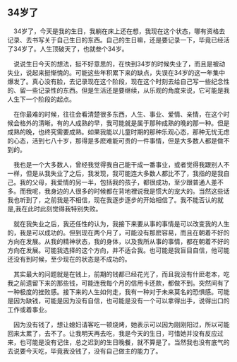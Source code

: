 ## 34岁了

&ensp;&ensp;34岁了，今天是我的生日，我躺在床上还在想，我现在这个状态，哪有资格去记录、去书写关于自己生日的东西。自己的生日嘛，还是要记录一下，毕竟已经活了34岁了。人生顶破天了，也就叁个34岁。

&ensp;&ensp;说说生日今天的想法，挺不好意思的，在快到34岁的时候失业了，而且是被动失业，说起来挺惭愧的。可能这些年积累下来的缺点，失误在34岁的这一年集中爆发了。真心没有脸，去记录现在这个阶段，现在这个时刻去给自己写一些纪念性的、留一些记录性的东西。但是生活还是要继续，从乐观的角度来说，它可能是我人生下一个阶段的起点。

&ensp;&ensp;在你最难的时候，往往会看清楚很多东西，人生、事业、爱情、亲情，在这个时候会格外的清晰。有的人成熟的早，我可能就是属于那种成熟的晚的那一种。但是成熟的晚，也终究需要成熟。如果我能以儿童时期的那种乐观心态，那种无忧无虑的心态，活到七八十岁，那得是多麽难能可贵的一件事情，但是大多数人都是做不到的。

&ensp;&ensp;我也是一个大多数人，曾经我觉得我自己能干成一番事业，或者觉得我跟别人不一样，但是从我失业了之后，我发现，我可能连大多数人都比不了，我指的是我自己。我的父母，我爱情的另一半，包括我的孩子，都很成功，至少跟普通人差不多。而我呢，我身边的人很多的时候都在背地裡说我是惯大的宠大的。当然这些话我也听到了，之前我是不相信，现在我逐步逐步的开始相信了。我不能否认的就是,我在此时此刻觉得我特别失败。

&ensp;&ensp;就在我失业之后，我还任性的认为，我接下来要从事的事情是可以改变我的人生的，我是可以成功的。但到现在两个月了，可能没有那麽容易，而且在朝着不好的方向在发展。从我的精神状态，我的身体，以及我所从事的事情，都在朝着不好的方向在发展。可能我选择的这个方向，并不适合我。也可能是我盲目自信，他可能还没有到时候，至少现在的状态是不成功的。

&ensp;&ensp;其实最大的问题就是在钱上，前期的钱都已经花光了，而且我没有什麽老本，吃我之前遗留下来的那些钱，可能连我每个月的信用卡还款，都做不到。突然间有了一种极度的挫败感。接下来的人生如何走，我有一种对于未来莫名的恐惧感。可能是因为缺钱，可能是因为没有自信，也可能是没有一个可以拿得出手，说得出口的工作或着事业。

&ensp;&ensp;因为没有钱了，想让媳妇请客吃一顿烧烤，她表示可以因为刚刚阳过，所以可能回来太累了，去不了。让我明天再去吃，我是今天的生日，可惜她并没有反应过来，也可能是没有记住，总之迟到的生日晚餐，就不算是了。当然我也没有底气的去说要今天吃，毕竟我没钱了，没有自己做主的能力了。


